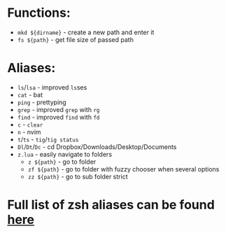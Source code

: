 # Functions:

* `mkd ${dirname}` - create a new path and enter it
* `fs ${path}` - get file size of passed path

# Aliases:

* `ls`/`lsa` - improved `ls`ses
* `cat` - bat
* `ping` - prettyping
* `grep` - improved `grep` with `rg`
* `find` - improved `find` with `fd`
* `c` - `clear`
* `n` - nvim
* `t`/`ts` - `tig`/`tig status`
* `Dl`/`Dt`/`Dc` - cd Dropbox/Downloads/Desktop/Documents
* `z.lua` - easily navigate to folders
  * `z ${path}` - go to folder
  * `zf ${path}` - go to folder with fuzzy chooser when several options
  * `zz ${path}` - go to sub folder strict

# Full list of zsh aliases can be found [here](https://github.com/ohmyzsh/ohmyzsh/wiki/Cheatsheet)

